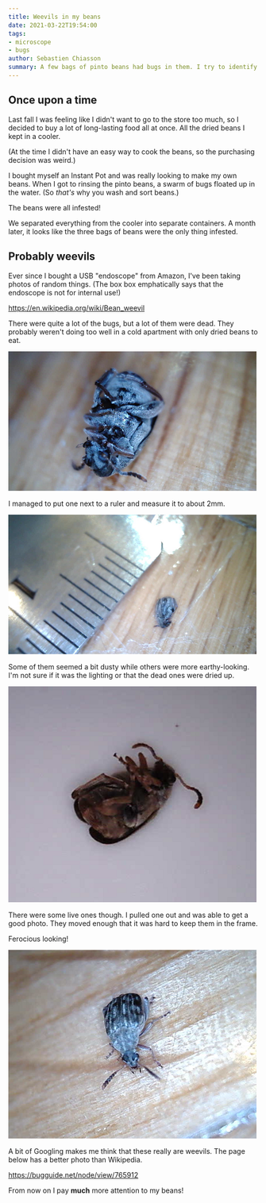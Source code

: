 ```yaml
---
title: Weevils in my beans
date: 2021-03-22T19:54:00
tags:
- microscope
- bugs
author: Sebastien Chiasson
summary: A few bags of pinto beans had bugs in them. I try to identify the bugs, mostly to make sure the beans are the source.
---
```


## Once upon a time

Last fall I was feeling like I didn't want to go to the store too much, so I decided to buy a lot of long-lasting food all at once. All the dried beans I kept in a cooler.

(At the time I didn't have an easy way to cook the beans, so the purchasing decision was weird.)

I bought myself an Instant Pot and was really looking to make my own beans. When I got to rinsing the pinto beans, a swarm of bugs floated up in the water. (So *that's* why you wash and sort beans.)

The beans were all infested!

We separated everything from the cooler into separate containers. A month later, it looks like the three bags of beans were the only thing infested.

## Probably weevils

Ever since I bought a USB "endoscope" from Amazon, I've been taking photos of random things. (The box box emphatically says that the endoscope is not for internal use!)

<https://en.wikipedia.org/wiki/Bean_weevil>

There were quite a lot of the bugs, but a lot of them were dead. They probably weren't doing too well in a cold apartment with only dried beans to eat.

![Most of them were curled on their backs](images/vlcsnap-2021-02-13-17h53m27s150.png)

I managed to put one next to a ruler and measure it to about 2mm.

![They were only about 2mm](images/vlcsnap-2021-02-13-17h55m19s563.png)

Some of them seemed a bit dusty while others were more earthy-looking. I'm not sure if it was the lighting or that the dead ones were dried up.

![Curled up, different lighting](images/vlcsnap-2021-02-13-17h59m53s473.png)

There were some live ones though. I pulled one out and was able to get a good photo. They moved enough that it was hard to keep them in the frame.

Ferocious looking!

![Better shot of a live one](images/vlcsnap-2021-02-13-18h03m02s486.png)

A bit of Googling makes me think that these really are weevils. The page below has a better photo than Wikipedia.

<https://bugguide.net/node/view/765912>

From now on I pay __much__ more attention to my beans!
